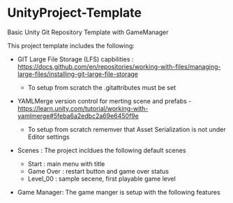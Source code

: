 # UnityProject-Template
 Basic Unity Git Repository Template with GameManager

This project template includes the following: 
 
 - GIT Large File Storage (LFS) capbilities : https://docs.github.com/en/repositories/working-with-files/managing-large-files/installing-git-large-file-storage
    - To setup from scratch the .gitattributes must be set
  
  - YAMLMerge version control for merting scene and prefabs - https://learn.unity.com/tutorial/working-with-yamlmerge#5feba6a2edbc2a69e6450f9e
    - To setup from scratch rememver that Asset Serialization is not under Editor settings
    
  - Scenes : The project incldues the following default scenes
    - Start : main menu with title
    - Game Over : restart button and game over status
    - Level_00 : sample secene, first playable game level
    
  - Game Manager: The game manger is setup with the following features
  
   